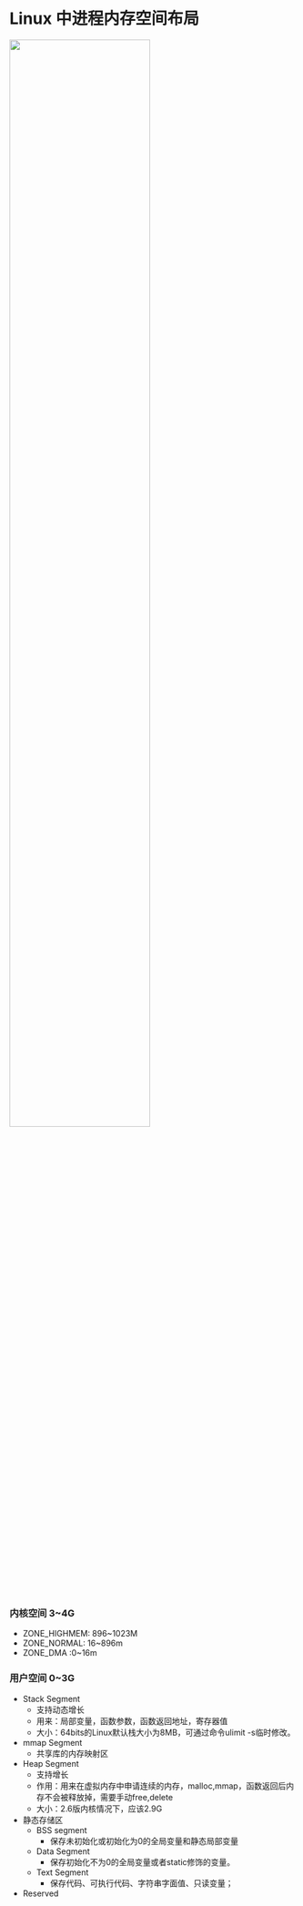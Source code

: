 Linux 中进程内存空间布局
=====================================

<img src="https://upload-images.jianshu.io/upload_images/20239824-ec70cedc24ced548.jpg?imageMogr2/auto-orient/strip|imageView2/2/w/1065" width="70%">

### 内核空间 3~4G
- ZONE_HIGHMEM: 896~1023M
- ZONE_NORMAL: 16~896m
- ZONE_DMA :0~16m

### 用户空间 0~3G
- Stack Segment
    - 支持动态增长
    - 用来：局部变量，函数参数，函数返回地址，寄存器值
    - 大小：64bits的Linux默认栈大小为8MB，可通过命令ulimit -s临时修改。
- mmap Segment
    - 共享库的内存映射区
- Heap Segment
    - 支持增长 
    - 作用：用来在虚拟内存中申请连续的内存，malloc,mmap，函数返回后内存不会被释放掉，需要手动free,delete 
    - 大小：2.6版内核情况下，应该2.9G
- 静态存储区
    - BSS segment
        - 保存未初始化或初始化为0的全局变量和静态局部变量
    - Data Segment
        - 保存初始化不为0的全局变量或者static修饰的变量。
    - Text Segment
        - 保存代码、可执行代码、字符串字面值、只读变量；
- Reserved


